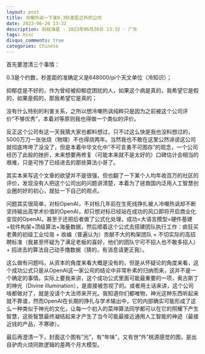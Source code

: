 ```yaml
---
layout: post
title: 冷嘲热讽一下某0.3秒差距之外的公司
date: 2023-06-26 13:32
description: 蚂蚁海星 · 2023年06月26日 13:32 · 广东
tags: misc
disqus_comments: true
categories: Chinese
---
```



首先要澄清三个事情：

0.3是个约数，秒差距的准确定义是648000/pi个天文单位（冷知识）；

抑郁症是不好的，作为曾经被抑郁症困扰的人，如果这个病是真的，我希望它是假的，如果是假的，那我希望它是真的；

没有什么特别的利害关系，之所以想冷嘲热讽纯粹只是因为之前被这个公司评价“不够优秀”，本着对等原则我也得做一个类似的评价。



反正这个公司有这一天我猜大家也都料想过，只不过这么快是我也没料想过的，5000万刀一张张烧（物理）不也得烧两年。当然我也不敢在这里公然诽谤这公司就彻底垮垮了没没了，但是本着中华文化中“不可言勇不可图存”的观念，一个公司经历了此般的挫折，未来想要再修复（可能本来就不是太好的）口碑估计会相当的艰难，只是可怜了已经进去的那些算法小哥了。

其实本来写这个文章的欲望并不是很强，但也翻了一下某个人均年收百万的社区的评价，发现没有人把这个公司出的问题讲清楚，本着为了拯救国内泛用人工智慧创业圈的好的初心，就扯一下自己的观点。

问题其实很简单，对标OpenAI，不对标几年前在生死线挣扎被人冷嘲热讽却不断坚持输出高学术价值的OpenAI，却只想对标已经站在成功的风口即将开启商业化变现的OpenAI。甚至于还把后者做了公式化处理，成功=大语言模型=硬件基建+软件构架+顶级算法+海量数据，然后顺着这个公式去搭建团队执行工作：疯狂买老黄的初级工业垃圾 + 收编（普遍认为）贡献不大的构架团队 + 不切实际的高招聘标准（我甚至怀疑为了满足老板的喜好，他们的团队宁可不招人也不敢多招人） + 招进去的算法自己动手撸数据（猜的，有消息请更正我）。

这么做有问题吗，从资本的角度来看大概是没有的，但是从怀疑论的角度来看，这个成功公式只是从OpenAI这一家公司的结论中非常朴素的归纳而来，这并不是一个确定的事情。实际上要我来讲，这个成功公式里面可能最重要的一项，奥古斯丁的神光（Divine illumination），是直接被忽视了的。或者用土话来讲，这个公司啥都做对了，就是没请个大法师来开光。我知道你们都唯物，神光这种东西听起来就不靠谱，然而OpenAI在长期的挣扎与学术输出中，它的内部确实可能形成了这么一种类似于神光的文化，让每一个初入的菜坤算法同学都可以在它的照耀下产生智慧，这些智慧最终凝结起来才产生了当今可能最接近通用人工智能的神迹（最接近钱的产品，不寒碜）。

最后再澄清一下，封面这个图有“光”，有“年味”，又有世“外”桃源感觉的图，是出自驴肉火烧同款逻辑的差两个月大模型。